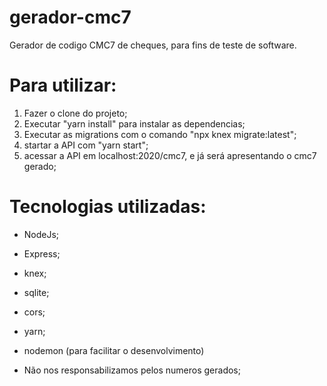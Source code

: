 # gerador-cmc7
Gerador de codigo CMC7 de cheques, para fins de teste de software.

# Para  utilizar:
 1. Fazer o clone do projeto;
 2. Executar "yarn install" para instalar as dependencias;
 3. Executar as migrations com o comando "npx knex migrate:latest";
 4. startar a API com "yarn start";
 5. acessar a API em localhost:2020/cmc7, e já será apresentando o cmc7 gerado;

# Tecnologias utilizadas:
 * NodeJs;
 * Express;
 * knex;
 * sqlite;
 * cors;
 * yarn;
 * nodemon (para facilitar o desenvolvimento)


* Não nos responsabilizamos pelos numeros gerados;
